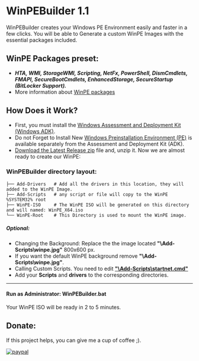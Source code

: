 # WinPEBuilder 1.1
WinPEBuilder creates your Windows PE Environment easily and faster in a few clicks. You will be able to Generate a custom WinPE Images with the essential packages included.
## WinPE Packages preset:
- ***HTA, WMI, StorageWMI, Scripting, NetFx, PowerShell, DismCmdlets, FMAPI, SecureBootCmdlets, EnhancedStorage, SecureStartup (BitLocker Support).***
- More information about [WinPE packages](https://docs.microsoft.com/en-us/windows-hardware/manufacture/desktop/winpe-add-packages--optional-components-reference#winpe-optional-components-- "WinPE packages")
## How Does it Work?
- First, you must install the [Windows Assessment and Deployment Kit (Windows ADK)](https://docs.microsoft.com/en-us/windows-hardware/get-started/adk-install "Windows Assessment and Deployment Kit (Windows ADK)").
- Do not Forget to Install New [Windows Preinstallation Environment (PE)](https://docs.microsoft.com/en-us/windows-hardware/get-started/adk-install#other-adk-downloads "Windows Preinstallation Environment (PE)") is available separately from the Assessment and Deployment Kit (ADK).
- [Download the Latest Release zip](https://github.com/cmartinezone/WinPEBuilder/releases) file and, unzip it.
Now we are almost ready to create our WinPE:
### WinPEBuilder directory layout:
    ├── Add-Drivers   # Add all the drivers in this location, they will added to the WinPE Image.
    ├── Add-Scripts   # any script or file will copy to the WinPE %SYSTEM32% root 
    ├── WinPE-ISO     # The WinPE ISO will be generated on this directory and will named: WinPE_X64.iso 
    └── WinPE-Root    # This Directory is used to mount the WinPE image.
##### Optional:
- Changing the Background: Replace the the image located **"\Add-Scripts\winpe.jpg"** 800x600 px. 
- If you want the default WinPE background remove **"\Add-Scripts\winpe.jpg"**.
- Calling Custom Scripts. You need to edit **["\Add-Scripts\startnet.cmd"](Add-Scripts/startnet.cmd)**
- Add your **Scripts** and **drivers** to the corresponding directories.
------------
#### Run as Administrator: WinPEBuilder.bat
Your WinPE ISO will be ready in 2 to 5 minutes.


## Donate:
If this project helps, you can give me a cup of coffee ;).

[![paypal](https://www.paypalobjects.com/en_US/i/btn/btn_donateCC_LG.gif)](https://www.paypal.com/cgi-bin/webscr?cmd=_s-xclick&hosted_button_id=5NWDHDEXV9582&source=url)
